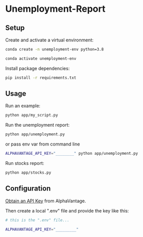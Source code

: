 # Unemployment-Report


## Setup


Create and activate a virtual environment:

```sh
conda create -n unemployment-env python=3.8

conda activate unemployment-env
```

Install package dependencies:

```sh
pip install -r requirements.txt
```


## Usage

Run an example:
```sh
python app/my_script.py
```

Run the unemployment report:
```sh
python app/unemployment.py
```

or pass env var from command line
```sh
ALPHAVANTAGE_API_KEY="________" python app/unemployment.py
```

Run stocks report:

```sh
python app/stocks.py
```


## Configuration


[Obtain an API Key](https://www.alphavantage.co/support/#api-key) from AlphaVantage.

Then create a local ".env" file and provide the key like this:

```sh
# this is the ".env" file...

ALPHAVANTAGE_API_KEY="_________"
```